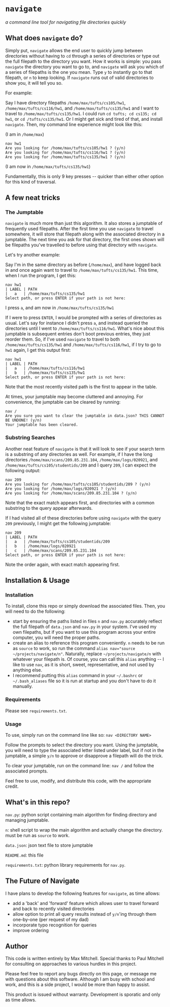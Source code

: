 # `navigate`
*a command line tool for navigating file directories quickly*

## What does `navigate` do?
Simply put, `navigate` allows the end user to quickly jump between directories without having to `cd` 
through a series of directories or type out the full filepath to the directory you want. How it works 
is simple: you pass `navigate` the directory you want to go to, and `navigate` will ask you which of a 
series of filepaths is the one you mean. Type `y` to instantly go to that filepath, or `n` to keep looking.
If `navigate` runs out of valid directories to show you, it will tell you so.

For example:

Say I have directory filepaths `/home/max/tufts/cs105/hw1`, `/home/max/tufts/cs116/hw1`, and `/home/max/tufts/cs135/hw1`
and I want to travel to `/home/max/tufts/cs135/hw1`. I could run `cd tufts; cd cs135; cd hw1`, or `cd /tufts/cs135/hw1`.
Or I might get sick and tired of that, and install `navigate`. Then, my command line experience might look like this:

(I am in `/home/max`)
 ```
nav hw1
Are you looking for /home/max/tufts/cs105/hw1 ? (y/n)  
Are you looking for /home/max/tufts/cs116/hw1 ? (y/n) 
Are you looking for /home/max/tufts/cs135/hw1 ? (y/n) 
```

(I am now in `/home/max/tufts/cs135/hw1`)

Fundamentally, this is only 9 key presses -- quicker than either other option for this kind of traversal.


## A few neat tricks
### The Jumptable
`navigate` is much more than just this algorithm. It also stores a jumptable of frequently used filepaths.
After the first time you use `navigate` to travel somewhere, it will store that filepath along with the associated
directory in a jumptable. The next time you ask for that directory, the first ones shown will be filepaths you've
travelled to before using that directory with `navigate`. 

Let's try another example:

Say I'm in the same directory as before (`/home/max`), and have logged back in and once again want to travel to `/home/max/tufts/cs135/hw1`.
This time, when I run the program, I get this:

```
nav hw1
| LABEL | PATH
|   a   | /home/max/tufts/cs135/hw1
Select path, or press ENTER if your path is not here:
```
I press `a`, and am now in `/home/max/tufts/cs135/hw1`

If I were to press `ENTER`, I would be prompted with a series of directories as usual. Let's say for instance I didn't press `a`, and instead
queried the directories until I went to `/home/max/tufts/cs116/hw1`. What's nice about this jumptable is subsequent entries don't boot previous
entries, they just reorder them. So, if I've used `navigate` to travel to both `/home/max/tufts/cs135/hw1` and `/home/max/tufts/cs116/hw1`, if 
I try to go to `hw1` again, I get this output first:

```
nav hw1
| LABEL | PATH
|   a   | /home/max/tufts/cs116/hw1
|   b   | /home/max/tufts/cs135/hw1
Select path, or press ENTER if your path is not here:
```
Note that the most recently visited path is the first to appear in the table.

At times, your jumptable may become cluttered and annoying. For convenience, the jumptable can be cleared by running:
```
nav /
Are you sure you want to clear the jumptable in data.json? THIS CANNOT BE UNDONE! (y/n) 
Your jumptable has been cleared.
```
### Substring Searches
Another neat feature of `navigate` is that it will look to see if your search term is a substring of any directories as well.
For example, if I have the long directories `/home/max/scans/209.85.231.104`, `/home/max/logs/020921`, and `/home/max/tufts/cs105/studentids/209` 
and I query `209`, I can expect the following output:

```
nav 209
Are you looking for /home/max/tufts/cs105/studentids/209 ? (y/n)
Are you looking for /home/max/logs/020921 ? (y/n)
Are you looking for /home/max/scans/209.85.231.104 ? (y/n)
```
Note that the exact match appears first, and directories with a common substring to the query appear afterwards.

If I had visited all of these directories before using `navigate` with the query `209` previously, I might get
the following jumptable:

```
nav 209
| LABEL | PATH
|   a   | /home/max/tufts/cs105/studentids/209
|   b   | /home/max/logs/020921
|   c   | /home/max/scans/209.85.231.104
Select path, or press ENTER if your path is not here:
```
Note the order again, with exact match appearing first. 


## Installation & Usage
### Installation
To install, clone this repo or simply download the associated files. Then, you will need to do the following:
* start by ensuring the paths listed in files `n` and `nav.py` accurately reflect the full filepath of `data.json` and `nav.py` in your system. I've used my own filepaths, but if you want to use this program across your entire computer, you will need the proper paths.
* create an alias to reference this program conveniently. `n` needs to be run as `source` to work, so run the command `alias nav="source ~/projects/navigate/n"`. Naturally, replace `~/projects/navigate/n` with whatever your filepath is. Of course, you can call this `alias` anything -- I like to use `nav`, as it is short, sweet, representative, and not used by anything else. 
* I recommend putting this `alias` command in your `~/.bashrc` or `~/.bash_aliases` file so it is run at startup and you don't have to do it manually.

### Requirements
Please see `requirements.txt`.

### Usage
To use, simply run on the command line like so: `nav <DIRECTORY NAME>`

Follow the prompts to select the directory you want. Using the jumptable, you will need to type the associated 
letter listed under label, but if not in the jumptable, a simple `y/n` to approve or disapprove a filepath will
do the trick.

To clear your jumptable, run on the command line: `nav /` and follow the associated prompts.

Feel free to use, modify, and distribute this code, with the appropriate credit.

## What's in this repo?
`nav.py`: python script containing main algorithm for finding directory and managing jumptable.

`n`: shell script to wrap the main algorithm and actually change the directory. must be run as `source` to work.

`data.json`: json text file to store jumptable

`README.md`: this file

`requirements.txt`: python library requirements for `nav.py`.

## The Future of Navigate
I have plans to develop the following features for `navigate`, as time allows:
* add a 'back' and 'forward' feature which allows user to travel forward and back to recently visited directories
* allow option to print all query results instead of `y/n`'ing through them one-by-one (per request of my dad)
* incorporate typo recognition for queries
* improve ordering

## Author
This code is written entirely by Max Mitchell. Special thanks to Paul Mitchell for consulting on approaches to various
hurdles in this project. 

Please feel free to report any bugs directly on this page, or message me with questions about this software. Although I am
busy with school and work, and this is a side project, I would be more than happy to assist. 

This product is issued without warranty. Development is sporatic and only as time allows. 
